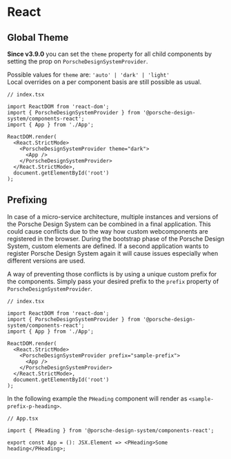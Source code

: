 # React

<TableOfContents></TableOfContents>

## Global Theme

**Since v3.9.0** you can set the `theme` property for all child components by setting the prop on
`PorscheDesignSystemProvider`.

Possible values for `theme` are: `'auto' | 'dark' | 'light'`  
Local overrides on a per component basis are still possible as usual.

```tsx
// index.tsx

import ReactDOM from 'react-dom';
import { PorscheDesignSystemProvider } from '@porsche-design-system/components-react';
import { App } from './App';

ReactDOM.render(
  <React.StrictMode>
    <PorscheDesignSystemProvider theme="dark">
      <App />
    </PorscheDesignSystemProvider>
  </React.StrictMode>,
  document.getElementById('root')
);
```

## Prefixing

In case of a micro-service architecture, multiple instances and versions of the Porsche Design System can be combined in
a final application. This could cause conflicts due to the way how custom webcomponents are registered in the browser.
During the bootstrap phase of the Porsche Design System, custom elements are defined. If a second application wants to
register Porsche Design System again it will cause issues especially when different versions are used.

A way of preventing those conflicts is by using a unique custom prefix for the components. Simply pass your desired
prefix to the `prefix` property of `PorscheDesignSystemProvider`.

```tsx
// index.tsx

import ReactDOM from 'react-dom';
import { PorscheDesignSystemProvider } from '@porsche-design-system/components-react';
import { App } from './App';

ReactDOM.render(
  <React.StrictMode>
    <PorscheDesignSystemProvider prefix="sample-prefix">
      <App />
    </PorscheDesignSystemProvider>
  </React.StrictMode>,
  document.getElementById('root')
);
```

In the following example the `PHeading` component will render as `<sample-prefix-p-heading>`.

```tsx
// App.tsx

import { PHeading } from '@porsche-design-system/components-react';

export const App = (): JSX.Element => <PHeading>Some heading</PHeading>;
```
